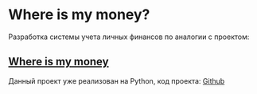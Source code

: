 # Where is my money?

Разработка системы учета личных финансов по аналогии с проектом:
## <a href="https://whereismymoney.fun/">Where is my money</a>

Данный проект уже реализован на Python, код проекта: <a href="https://github.com/DamirBashirov/WhereIsMyMoney">Github</a>